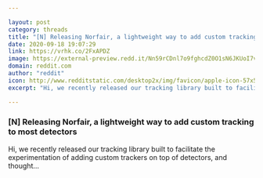 ```yaml
---

layout: post
category: threads
title: "[N] Releasing Norfair, a lightweight way to add custom tracking to most detectors"
date: 2020-09-18 19:07:29
link: https://vrhk.co/2FxAPDZ
image: https://external-preview.redd.it/Nn59rCDnl7o9fghcdZ0O1sN6JKUoI7vF1YyR875sgkQ.jpg?width=359&height=187.958115183&auto=webp&crop=359:187.958115183,smart&s=8428a56fdc96d393f6e2850f36da9616e6ec2855
domain: reddit.com
author: "reddit"
icon: http://www.redditstatic.com/desktop2x/img/favicon/apple-icon-57x57.png
excerpt: "Hi, we recently released our tracking library built to facilitate the experimentation of adding custom trackers on top of detectors, and thought..."

---
```


### [N] Releasing Norfair, a lightweight way to add custom tracking to most detectors

Hi, we recently released our tracking library built to facilitate the experimentation of adding custom trackers on top of detectors, and thought...